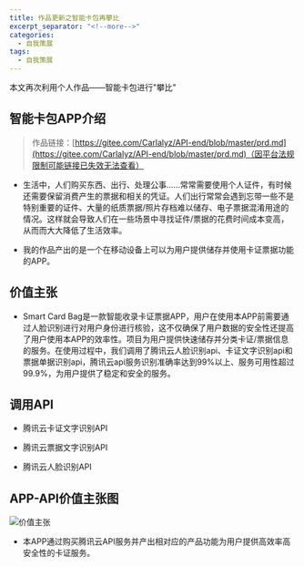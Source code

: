 ```yaml
---
title: 作品更新之智能卡包再攀比
excerpt_separator: "<!--more-->"
categories:
  - 自我策展
tags:
  - 自我策展
---
```


本文再次利用个人作品——智能卡包进行"攀比"

<!--more-->

## 智能卡包APP介绍

> 作品链接：[https://gitee.com/Carlalyz/API-end/blob/master/prd.md](https://gitee.com/Carlalyz/API-end/blob/master/prd.md)（因平台法规限制可能链接已失效无法查看）

- 生活中，人们购买东西、出行、处理公事......常常需要使用个人证件，有时候还需要保留消费产生的票据和相关的凭证。人们出行常常会遇到忘带一些不是特别重要的证件、大量的纸质票据/照片存档难以储存、电子票据混淆用途的情况。这样就会导致人们在一些场景中寻找证件/票据的花费时间成本变高，从而而大大降低了生活效率。

- 我的作品产出的是一个在移动设备上可以为用户提供储存并使用卡证票据功能的APP。

## 价值主张

- Smart Card Bag是一款智能收录卡证票据APP，用户在使用本APP前需要通过人脸识别进行对用户身份进行核验，这不仅确保了用户数据的安全性还提高了用户使用本APP的效率性。项目为用户提供快速储存并分类卡证/票据信息的服务。在使用过程中，我们调用了腾讯云人脸识别api、卡证文字识别api和票据单据识别api，腾讯云api服务识别准确率达到99%以上、服务可用性超过99.9%，为用户提供了稳定和安全的服务。

## 调用API

- 腾讯云卡证文字识别API

- 腾讯云票据文字识别API

- 腾讯云人脸识别API

## APP-API价值主张图

![价值主张](https://images.gitee.com/uploads/images/2021/0515/154523_1d623dec_2232011.jpeg "888D6994-B84E-45BC-B2FA-47C70737F4C3.jpeg")

- 本APP通过购买腾讯云API服务并产出相对应的产品功能为用户提供高效率高安全性的卡证服务。
